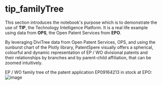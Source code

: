 # tip_familyTree
This section introduces the notebook's purpose which is to demonstrate the use of **TIP**, the Technology Intelligence Platform. It is a real life example using data from **OPS**, the Open Patent Services from **EPO**.

By leveraging DiviTree data from Open Patent Services, OPS, and using the sunburst chart of the Plotly library, PatentSpere visually offers a spherical, colourful and dynamic representation of EP / WO divisional patents and their relationships by branches and by parent-child affiliation, that can be zoomed intuitively. 

EP / WO family tree of the patent application EP09164213 in stock at EPO:
![image](https://github.com/user-attachments/assets/415bab64-2dbd-4803-82c3-8f4c4f1847d7)


